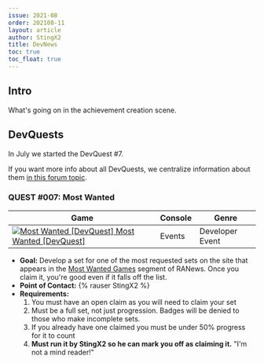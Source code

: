 ```yaml
---
issue: 2021-08
order: 202108-11
layout: article
author: StingX2
title: DevNews
toc: true
toc_float: true
---
```


## Intro

What's going on in the achievement creation scene.

## DevQuests

In July we started the DevQuest #7.

If you want more info about all DevQuests, we centralize information about them [in this forum topic](https://retroachievements.org/viewtopic.php?t=13060).


### QUEST #007: Most Wanted

| Game | Console | Genre | 
|------|---------|-------| 
| <a class="gameicon-link" href="https://retroachievements.org/game/17758" target="_blank" rel="noopener"> <img class="gameicon" src="https://retroachievements.org/Images/046249.png" alt="Most Wanted [DevQuest]"> <span>Most Wanted [DevQuest]</span></a> | Events | Developer Event |

- **Goal:** Develop a set for one of the most requested sets on the site that appears in the [Most Wanted Games](set-requests) segment of RANews. Once you claim it, you're good even if it falls off the list.
- **Point of Contact:** {% rauser StingX2 %}
- **Requirements:**
    1. You must have an open claim as you will need to claim your set
    2. Must be a full set, not just progression. Badges will be denied to those who make incomplete sets.
    3. If you already have one claimed you must be under 50% progress for it to count
    4. **Must run it by StingX2 so he can mark you off as claiming it.** "I'm not a mind reader!"
